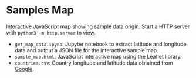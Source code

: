 # Samples Map

Interactive JavaScript map showing sample data origin. Start a HTTP server with
`python3 -m http.server` to view.

- `get_map_data.ipynb`: Jupyter notebook to extract latitude and longitude
  data and output a JSON file for the interactive sample map.
- `sample_map.html`: JavaScript interactive map using the Leaflet library.
- `countries.csv`: Country longitude and latitude data obtained from 
  [Google](https://developers.google.com/public-data/docs/canonical/countries_csv).
